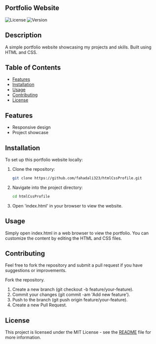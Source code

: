 ## Portfolio Website
![License](https://img.shields.io/github/license/fahadali323/htmlCssProfile)
![Version](https://img.shields.io/github/tag/fahadali323/htmlCssProfile)

## Description

A simple portfolio website showcasing my projects and skills. Built using HTML and CSS.

## Table of Contents

- [Features](#features)
- [Installation](#installation)
- [Usage](#usage)
- [Contributing](#contributing)
- [License](#license)

## Features

- Responsive design
- Project showcase

## Installation

To set up this portfolio website locally:

1. Clone the repository:
   ```bash
   git clone https://github.com/fahadali323/htmlCssProfile.git
2. Navigate into the project directory:
   ```bash
   cd htmlCssProfile
3. Open 'index.html' in your browser to view the website.

## Usage
Simply open index.html in a web browser to view the portfolio. You can customize the content by editing the HTML and CSS files.

## Contributing
Feel free to fork the repository and submit a pull request if you have suggestions or improvements.

Fork the repository.
1. Create a new branch (git checkout -b feature/your-feature).
2. Commit your changes (git commit -am 'Add new feature').
3. Push to the branch (git push origin feature/your-feature).
4. Create a new Pull Request.

## License

This project is licensed under the MIT License - see the [README](README.md) file for more information.

